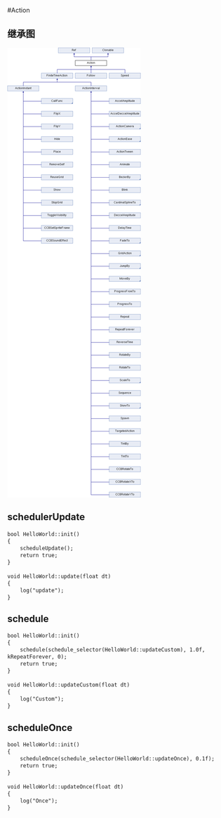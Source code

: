 #Action

## 继承图
![](img/action.png)

## schedulerUpdate
```
bool HelloWorld::init()
{
    scheduleUpdate();
    return true;
}

void HelloWorld::update(float dt)
{
    log("update");
}
```
## schedule
```
bool HelloWorld::init()
{
    schedule(schedule_selector(HelloWorld::updateCustom), 1.0f, kRepeatForever, 0);
    return true;
}

void HelloWorld::updateCustom(float dt)
{
    log("Custom");
}
```

## scheduleOnce
```
bool HelloWorld::init()
{
    scheduleOnce(schedule_selector(HelloWorld::updateOnce), 0.1f);
    return true;
}

void HelloWorld::updateOnce(float dt)
{
    log("Once");
}
```



